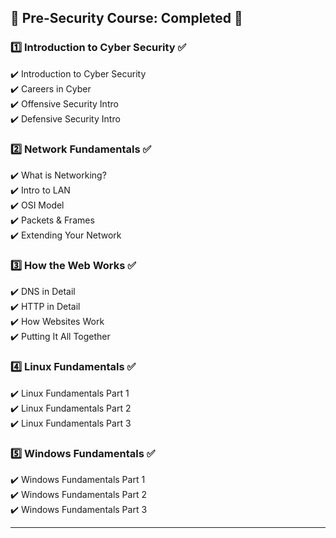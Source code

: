 ## 🎯 **Pre-Security Course: Completed** 🎯  

### **1️⃣ Introduction to Cyber Security** ✅  
✔️ Introduction to Cyber Security  
✔️ Careers in Cyber  
✔️ Offensive Security Intro  
✔️ Defensive Security Intro  

### **2️⃣ Network Fundamentals** ✅  
✔️ What is Networking?  
✔️ Intro to LAN  
✔️ OSI Model  
✔️ Packets & Frames  
✔️ Extending Your Network  

### **3️⃣ How the Web Works** ✅  
✔️ DNS in Detail  
✔️ HTTP in Detail  
✔️ How Websites Work  
✔️ Putting It All Together  

### **4️⃣ Linux Fundamentals** ✅  
✔️ Linux Fundamentals Part 1  
✔️ Linux Fundamentals Part 2  
✔️ Linux Fundamentals Part 3  

### **5️⃣ Windows Fundamentals** ✅  
✔️ Windows Fundamentals Part 1  
✔️ Windows Fundamentals Part 2  
✔️ Windows Fundamentals Part 3  

---
